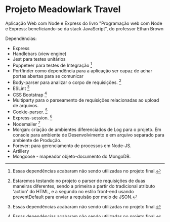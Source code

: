 # Projeto Meadowlark Travel

Aplicação Web com Node e Express do livro "Programação web com Node e Express: beneficiando-se da stack JavaScript", do professor Ethan Brown

Dependências:

- Express
- Handlebars (view engine)
- Jest para testes unitários
- Puppeteer para testes de Integração [^1]
- Portfinder como dependência para a aplicação ser capaz de achar portas abertas para se comunicar
- Body-parser para analizar o corpo de requisições. [^2]
- ESLint [^1]
- CSS Bootstrap [^1]
- Multiparty para o parseamento de requisições relacionadas ao upload de arquivos.
- Cookie-parser. [^1]
- Express-session. [^1]
- Nodemailer [^1]
- Morgan: criação de ambientes diferenciados de Log para o projeto. Em console para ambiente de Desenvolvimento e em arquivo separado para ambiente de Produção.
- Forever: para gerenciamento de processos em Node-JS.
- Artillery
- Mongoose - mapeador objeto-documento do MongoDB.


[^1]: Essas dependências acabaram não sendo utilizadas no projeto final.
[^2]: Estaremos testando no projeto o parser de requisições de duas maneiras diferentes, sendo a primeira a partir do tradicional atributo 'action' do HTML, e a segundo no estilo front-end usando preventDefault para enviar a requisão por meio de JSON.
